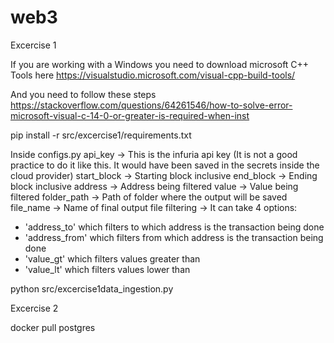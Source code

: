 # web3

Excercise 1

If you are working with a Windows you need to download microsoft C++ Tools here https://visualstudio.microsoft.com/visual-cpp-build-tools/

And you need to follow these steps https://stackoverflow.com/questions/64261546/how-to-solve-error-microsoft-visual-c-14-0-or-greater-is-required-when-inst


pip install -r src/excercise1/requirements.txt



Inside configs.py
api_key -> This is the infuria api key (It is not a good practice to do it like this. It would have been saved in the secrets inside the cloud provider)
start_block -> Starting block inclusive
end_block -> Ending block inclusive
address -> Address being filtered
value -> Value being filtered
folder_path -> Path of folder where the output will be saved
file_name -> Name of final output file
filtering -> It can take 4 options:
- 'address_to' which filters to which address is the transaction being done
- 'address_from' which filters from which address is the transaction being done
- 'value_gt' which filters values greater than
- 'value_lt' which filters values lower than


python src/excercise1data_ingestion.py

Excercise 2

docker pull postgres